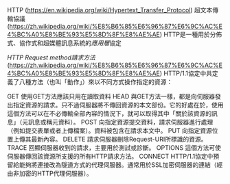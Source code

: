 HTTP
(https://en.wikipedia.org/wiki/Hypertext_Transfer_Protocol)
超文本傳輸協議
(https://zh.wikipedia.org/wiki/%E8%B6%85%E6%96%87%E6%9C%AC%E4%BC%A0%E8%BE%93%E5%8D%8F%E8%AE%AE)
HTTP是一種用於分佈式、協作式和超媒體訊息系統的*應用層*協定




*HTTP Request method請求方法*
(https://zh.wikipedia.org/wiki/%E8%B6%85%E6%96%87%E6%9C%AC%E4%BC%A0%E8%BE%93%E5%8D%8F%E8%AE%AE)
HTTP/1.1協定中共定義了八種方法（也叫「動作」）來以不同方式操作指定的資源：

GET        使用GET方法應該只用在讀取資料
HEAD       與GET方法一樣，都是向伺服器發出指定資源的請求。只不過伺服器將不傳回資源的本文部份。它的好處在於，使用這個方法可以在不必傳輸全部內容的情況下，就可以取得其中「關於該資源的訊息」（元訊息或稱元資料）。
POST       向指定資源提交資料，請求伺服器進行處理（例如提交表單或者上傳檔案）。資料被包含在請求本文中。
PUT        向指定資源位置上傳其最新內容。
DELETE     請求伺服器刪除Request-URI所標識的資源。
TRACE      回顯伺服器收到的請求，主要用於測試或診斷。
OPTIONS    這個方法可使伺服器傳回該資源所支援的所有HTTP請求方法。
CONNECT    HTTP/1.1協定中預留給能夠將連接改為隧道方式的代理伺服器。通常用於SSL加密伺服器的連結（經由非加密的HTTP代理伺服器）。
